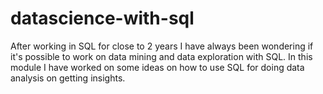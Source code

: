 # datascience-with-sql
After working in SQL for close to 2 years I have always been wondering if it's possible to work on data mining and data exploration with SQL. In this module I have worked on some ideas on how to use SQL for doing data analysis on getting insights.
